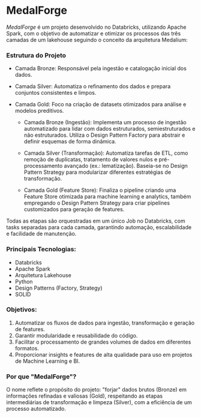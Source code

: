 # MedalForge

*MedalForge* é um projeto desenvolvido no Databricks, utilizando Apache Spark, com o objetivo de automatizar e otimizar os processos das três camadas de um lakehouse seguindo o conceito da arquitetura Medalium:

### Estrutura do Projeto

 * Camada Bronze: Responsável pela ingestão e catalogação inicial dos dados.
 * Camada Silver: Automatiza o refinamento dos dados e prepara conjuntos consistentes e limpos.
 * Camada Gold: Foco na criação de datasets otimizados para análise e modelos preditivos.

    - Camada Bronze (Ingestão): Implementa um processo de ingestão automatizado para lidar com dados estruturados, semiestruturados e não estruturados. Utiliza o Design Pattern Factory para abstrair e definir esquemas de forma dinâmica.

    - Camada Silver (Transformação): Automatiza tarefas de ETL, como remoção de duplicatas, tratamento de valores nulos e pré-processamento avançado (ex.: lematização). Baseia-se no Design Pattern Strategy para modularizar diferentes estratégias de transformação.

    - Camada Gold (Feature Store): Finaliza o pipeline criando uma Feature Store otimizada para machine learning e analytics, também empregando o Design Pattern Strategy para criar pipelines customizados para geração de features.

Todas as etapas são orquestradas em um único Job no Databricks, com tasks separadas para cada camada, garantindo automação, escalabilidade e facilidade de manutenção.


### Principais Tecnologias:
 - Databricks
 - Apache Spark
 - Arquitetura Lakehouse
 - Python
 - Design Patterns (Factory, Strategy)
 - SOLID


### Objetivos:

1. Automatizar os fluxos de dados para ingestão, transformação e geração de features.
2. Garantir modularidade e reusabilidade do código.
3. Facilitar o processamento de grandes volumes de dados em diferentes formatos.
4. Proporcionar insights e features de alta qualidade para uso em projetos de Machine Learning e BI.


### Por que "MedalForge"?
O nome reflete o propósito do projeto: "forjar" dados brutos (Bronze) em informações refinadas e valiosas (Gold), respeitando as etapas intermediárias de transformação e limpeza (Silver), com a eficiência de um processo automatizado.
